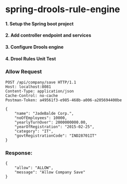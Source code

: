 # spring-drools-rule-engine

#### 1. Setup the Spring boot project
#### 2. Add controller endpoint and services
#### 3. Configure Drools engine
#### 4. Drool Rules Unit Test


### Allow Request
```
POST /api/company/save HTTP/1.1
Host: localhost:8081
Content-Type: application/json
Cache-Control: no-cache
Postman-Token: a49561f3-e985-468b-a006-a205694400be

{
	"name": "JadeBalde Corp.",
	"noOfEmployees": 10000,
	"yearlyTurnOver": 2000000000.00,
	"yearOfRegistration": "2015-02-25",
	"category": "IT",
	"govtRegistrationCode": "IND28701IT"
}
```
### Response:
```
{
    "allow": "ALLOW",
    "message": "Allow Company Save"
}
```
